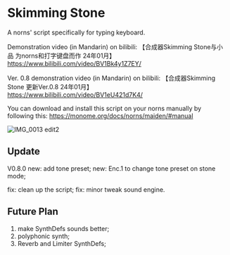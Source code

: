 # Skimming Stone

A norns' script specifically for typing keyboard. 

Demonstration video (in Mandarin) on bilibili: 【合成器Skimming Stone与小品 为norns和打字键盘而作 24年01月】 https://www.bilibili.com/video/BV1Bk4y1Z7EY/

Ver. 0.8 demonstration video (in Mandarin) on bilibili: 【合成器Skimming Stone 更新Ver.0.8 24年01月】 https://www.bilibili.com/video/BV1eU421d7K4/

You can download and install this script on your norns manually by following this: https://monome.org/docs/norns/maiden/#manual

![IMG_0013 edit2](https://github.com/xxiangcoding/skimming-stone/assets/131506511/4d30ac6c-9545-437c-8dfa-d8c8ea07e59a)


## Update

V0.8.0
new: add tone preset; 
new: Enc.1 to change tone preset on stone mode; 

fix: clean up the script; 
fix: minor tweak sound engine. 


## Future Plan

1. make SynthDefs sounds better; 
2. polyphonic synth; 
3. Reverb and Limiter SynthDefs; 
